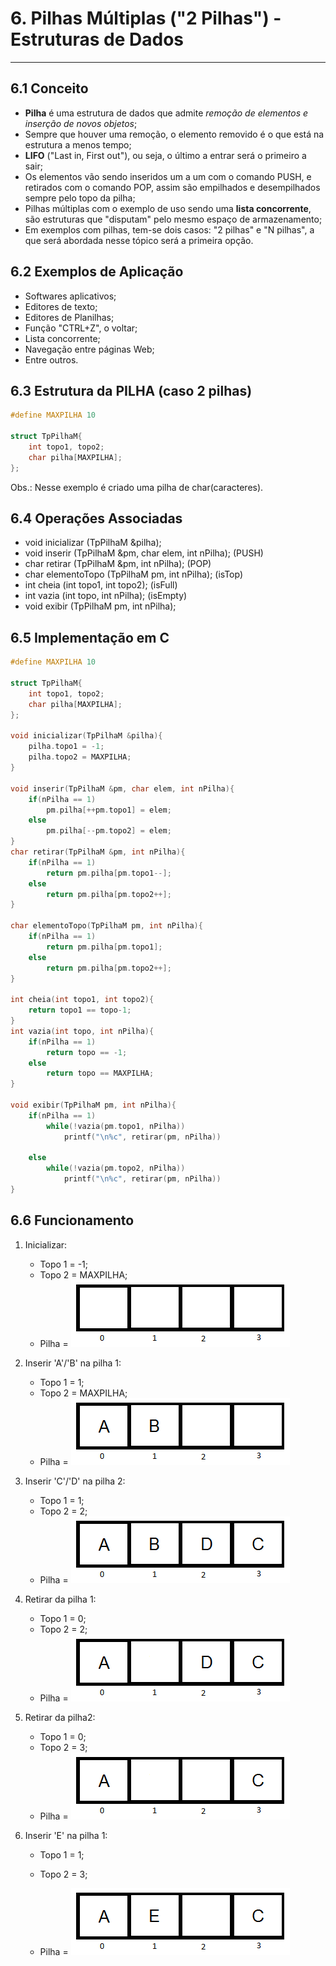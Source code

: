 # 6. Pilhas Múltiplas ("2 Pilhas") - Estruturas de Dados 

***



## 6.1 Conceito

- **Pilha** é uma estrutura de dados que admite *remoção de elementos e inserção de novos objetos*;
- Sempre que houver uma remoção, o elemento removido é o que está na estrutura a menos tempo;
- **LIFO** ("Last in, First out"), ou seja, o último a entrar será o primeiro a sair;
- Os elementos vão sendo inseridos um a um com o comando PUSH, e retirados com o comando POP, assim são empilhados e desempilhados sempre pelo topo da pilha;
- Pilhas múltiplas com o exemplo de uso sendo uma **lista concorrente**, são estruturas que "disputam" pelo mesmo espaço de armazenamento;
- Em exemplos com pilhas, tem-se dois casos: "2 pilhas" e "N pilhas", a que será abordada nesse tópico será a primeira opção.



## 6.2 Exemplos de Aplicação

* Softwares aplicativos;
* Editores de texto;
* Editores de Planilhas;
* Função "CTRL+Z", o voltar;
* Lista concorrente;
* Navegação entre páginas Web;
* Entre outros.



## 6.3 Estrutura da PILHA (caso 2 pilhas)

```c
#define MAXPILHA 10

struct TpPilhaM{
	int topo1, topo2;
	char pilha[MAXPILHA];
};

```

Obs.: Nesse exemplo é criado uma pilha de char(caracteres).



## 6.4 Operações Associadas

* void inicializar (TpPilhaM &pilha); 
* void inserir (TpPilhaM &pm, char elem, int nPilha);  (PUSH) 
* char retirar (TpPilhaM &pm, int nPilha);                      (POP) 
* char elementoTopo (TpPilhaM pm, int nPilha);          (isTop) 
* int cheia (int topo1, int topo2);                                     (isFull) 
* int vazia (int topo, int nPilha);                                       (isEmpty) 
* void exibir (TpPilhaM pm, int nPilha);



## 6.5 Implementação em C

```c
#define MAXPILHA 10

struct TpPilhaM{
    int topo1, topo2;
    char pilha[MAXPILHA];
};

void inicializar(TpPilhaM &pilha){
    pilha.topo1 = -1;
    pilha.topo2 = MAXPILHA;
}

void inserir(TpPilhaM &pm, char elem, int nPilha){
    if(nPilha == 1)
        pm.pilha[++pm.topo1] = elem;
    else
        pm.pilha[--pm.topo2] = elem;
}
char retirar(TpPilhaM &pm, int nPilha){
    if(nPilha == 1)
        return pm.pilha[pm.topo1--];
    else
        return pm.pilha[pm.topo2++];
}

char elementoTopo(TpPilhaM pm, int nPilha){
    if(nPilha == 1)
        return pm.pilha[pm.topo1];
    else
        return pm.pilha[pm.topo2++];
}

int cheia(int topo1, int topo2){
    return topo1 == topo-1;
}
int vazia(int topo, int nPilha){
    if(nPilha == 1)
        return topo == -1;
    else
        return topo == MAXPILHA;
}

void exibir(TpPilhaM pm, int nPilha){
    if(nPilha == 1)
        while(!vazia(pm.topo1, nPilha))
            printf("\n%c", retirar(pm, nPilha))

    else
        while(!vazia(pm.topo2, nPilha))
            printf("\n%c", retirar(pm, nPilha))
}
```



## 6.6 Funcionamento

1. Inicializar:

   * Topo 1 = -1;
   * Topo 2 = MAXPILHA;
   * Pilha = ![2 pilhas 0](https://github.com/VitorGuilhermo/PilhasMultiplasCaso1-EstruturasDeDados/blob/master/Imagens/2pilhas-0.png)

2. Inserir 'A'/'B' na pilha 1:

   * Topo 1 = 1;
   * Topo 2 = MAXPILHA;
   * Pilha = ![2 pilhas 1](https://github.com/VitorGuilhermo/PilhasMultiplasCaso1-EstruturasDeDados/blob/master/Imagens/2pilhas-1.png)

3. Inserir 'C'/'D' na pilha 2:

   * Topo 1 = 1;
   * Topo 2 = 2;
   * Pilha = ![2 pilhas 2](https://github.com/VitorGuilhermo/PilhasMultiplasCaso1-EstruturasDeDados/blob/master/Imagens/2pilhas-2.png)

4. Retirar da pilha 1:

   * Topo 1 = 0;
   * Topo 2 = 2;
   * Pilha = ![2 pilhas 3](https://github.com/VitorGuilhermo/PilhasMultiplasCaso1-EstruturasDeDados/blob/master/Imagens/2pilhas-3.png)

5. Retirar da pilha2:

   * Topo 1 = 0;
   * Topo 2 = 3;
   * Pilha = ![2 pilhas 4](https://github.com/VitorGuilhermo/PilhasMultiplasCaso1-EstruturasDeDados/blob/master/Imagens/2pilhas-4.png)

6. Inserir 'E' na pilha 1:

   * Topo 1 = 1;

   * Topo 2 = 3;

   * Pilha = ![2 pilhas 5](https://github.com/VitorGuilhermo/PilhasMultiplasCaso1-EstruturasDeDados/blob/master/Imagens/2pilhas-5.png)

     

   
